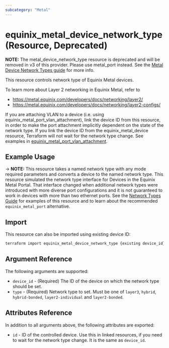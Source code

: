 ```yaml
---
subcategory: "Metal"
---
```


# equinix_metal_device_network_type (Resource, Deprecated)

**NOTE:** The metal_device_network_type resource is deprecated and will be removed in v3 of this provider.  Please use metal_port instead.  See the [Metal Device Network Types guide](https://registry.terraform.io/providers/equinix/equinix/latest/docs/guides/network_types) for more info.
		

This resource controls network type of Equinix Metal devices.

To learn more about Layer 2 networking in Equinix Metal, refer to

* https://metal.equinix.com/developers/docs/networking/layer2/
* https://metal.equinix.com/developers/docs/networking/layer2-configs/

If you are attaching VLAN to a device (i.e. using equinix_metal_port_vlan_attachment), link the device ID from this resource, in order to make the port attachment implicitly dependent on the state of the network type. If you link the device ID from the equinix_metal_device resource, Terraform will not wait for the network type change. See examples in [equinix_metal_port_vlan_attachment](port_vlan_attachment).

## Example Usage

-> **NOTE:** This resource takes a named network type with any mode required parameters and converts a device to the named network type. This resource simulated the network type interface for Devices in the Equinix Metal Portal. That interface changed when additional network types were introduced with more diverse port configurations and it is not guaranteed to work in devices with more than two ethernet ports. See the [Network Types Guide](../guides/network_types.md) for examples of this resource and to learn about the recommended `equinix_metal_port` alternative.

## Import

This resource can also be imported using existing device ID:

```sh
terraform import equinix_metal_device_network_type {existing device_id}
```

## Argument Reference

The following arguments are supported:

* `device_id` - (Required) The ID of the device on which the network type should be set.
* `type` - (Required) Network type to set. Must be one of `layer3`, `hybrid`, `hybrid-bonded`, `layer2-individual` and `layer2-bonded`.

## Attributes Reference

In addition to all arguments above, the following attributes are exported:

* `id` - ID of the controlled device. Use this in linked resources, if you need to wait for the network type change. It is the same as `device_id`.
